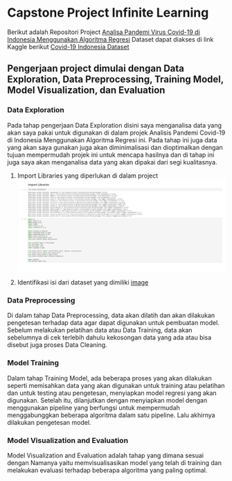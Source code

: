 # Capstone Project Infinite Learning
Berikut adalah Repositori Project [Analisa Pandemi Virus Covid-19 di Indonesia Menggunakan Algoritma Regresi](https://github.com/Batax093/Capstone_Project/blob/main/Capstone_IL.ipynb)
Dataset dapat diakses di link Kaggle berikut [Covid-19 Indonesia Dataset](https://www.kaggle.com/datasets/hendratno/covid19-indonesia)

## Pengerjaan project dimulai dengan Data Exploration, Data Preprocessing, Training Model, Model Visualization, dan Evaluation
### Data Exploration
Pada tahap pengerjaan Data Exploration disini saya menganalisa data yang akan 
saya pakai untuk digunakan di dalam projek Analisis Pandemi Covid-19 di 
Indonesia Menggunakan Algoritma Regresi ini. Pada tahap ini juga data yang akan 
saya gunakan juga akan diminimalisasi dan dioptimalkan dengan tujuan 
mempermudah projek ini untuk mencapa hasilnya dan di tahap ini juga saya akan 
menganalisa data yang akan dipakai dari segi kualitasnya.

1. Import Libraries yang diperlukan di dalam project
![image](https://github.com/Batax093/Capstone_Project/blob/main/Dokumentasi/Datex1.png)

2. Identifikasi isi dari dataset yang dimiliki
[image](https://github.com/Batax093/Capstone_Project/blob/main/Dokumentasi/Datex2.png)

### Data Preprocessing
Di dalam tahap Data Preprocessing, data akan dilatih dan akan dilakukan 
pengetesan terhadap data agar dapat digunakan untuk pembuatan model. Sebelum 
melakukan pelatihan data atau Data Training, data akan sebelumnya di cek terlebih 
dahulu kekosongan data yang ada atau bisa disebut juga proses Data Cleaning.

### Model Training
Dalam tahap Training Model, ada beberapa proses yang akan dilakukan seperti 
memisahkan data yang akan digunakan untuk training atau pelatihan dan untuk 
testing atau pengetesan, menyiapkan model regresi yang akan digunakan. Setelah 
itu, dilanjutkan dengan menyiapkan model dengan menggunakan pipeline yang 
berfungsi untuk mempermudah menggabunggkan beberapa algoritma dalam satu 
pipeline. Lalu akhirnya dilakukan pengetesan model.

### Model Visualization and Evaluation
Model Visualization and Evaluation adalah tahap yang dimana sesuai dengan 
Namanya yaitu memvisualisasikan model yang telah di training dan melakukan 
evaluasi terhadap beberapa algoritma yang paling optimal.
